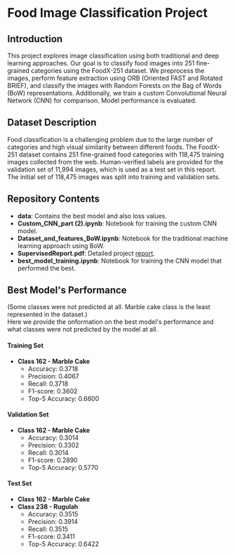 # Food Image Classification Project

## Introduction

This project explores image classification using both traditional and deep learning approaches. Our goal is to classify food images into 251 fine-grained categories using the FoodX-251 dataset. We preprocess the images, perform feature extraction using ORB (Oriented FAST and Rotated BRIEF), and classify the images with Random Forests on the Bag of Words (BoW) representations. Additionally, we train a custom Convolutional Neural Network (CNN) for comparison. Model performance is evaluated.

## Dataset Description

Food classification is a challenging problem due to the large number of categories and high visual similarity between different foods. The FoodX-251 dataset contains 251 fine-grained food categories with 118,475 training images collected from the web. Human-verified labels are provided for the validation set of 11,994 images, which is used as a test set in this report. The initial set of 118,475 images was split into training and validation sets.

## Repository Contents

- **data**: Contains the best model and also loss values.
- **Custom_CNN_part (2).ipynb**: Notebook for training the custom CNN model.
- **Dataset_and_features_BoW.ipynb**: Notebook for the traditional machine learning approach using BoW.
- **SupervisedReport.pdf**: Detailed project [report](./SupervisedReport.pdf).
- **best_model_training.ipynb**: Notebook for training the CNN model that performed the best.

## Best Model's Performance

(Some classes were not predicted at all. Marble cake class is the least represented in the dataset.)  
Here we provide the onformation on the best model's performance and what classes were not predicted by the model at all.

#### Training Set
- **Class 162 - Marble Cake**
  - Accuracy: 0.3718
  - Precision: 0.4067
  - Recall: 0.3718
  - F1-score: 0.3602
  - Top-5 Accuracy: 0.6600

#### Validation Set
- **Class 162 - Marble Cake**
  - Accuracy: 0.3014
  - Precision: 0.3302
  - Recall: 0.3014
  - F1-score: 0.2890
  - Top-5 Accuracy: 0.5770

#### Test Set
- **Class 162 - Marble Cake**
- **Class 238 - Rugulah**
  - Accuracy: 0.3515
  - Precision: 0.3914
  - Recall: 0.3515
  - F1-score: 0.3411
  - Top-5 Accuracy: 0.6422
